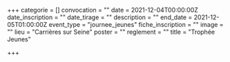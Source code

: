 +++
categorie = []
convocation = ""
date = 2021-12-04T00:00:00Z
date_inscription = ""
date_tirage = ""
description = ""
end_date = 2021-12-05T01:00:00Z
event_type = "journee_jeunes"
fiche_inscription = ""
image = ""
lieu = "Carrières sur Seine"
poster = ""
reglement = ""
title = "Trophée  Jeunes"

+++
